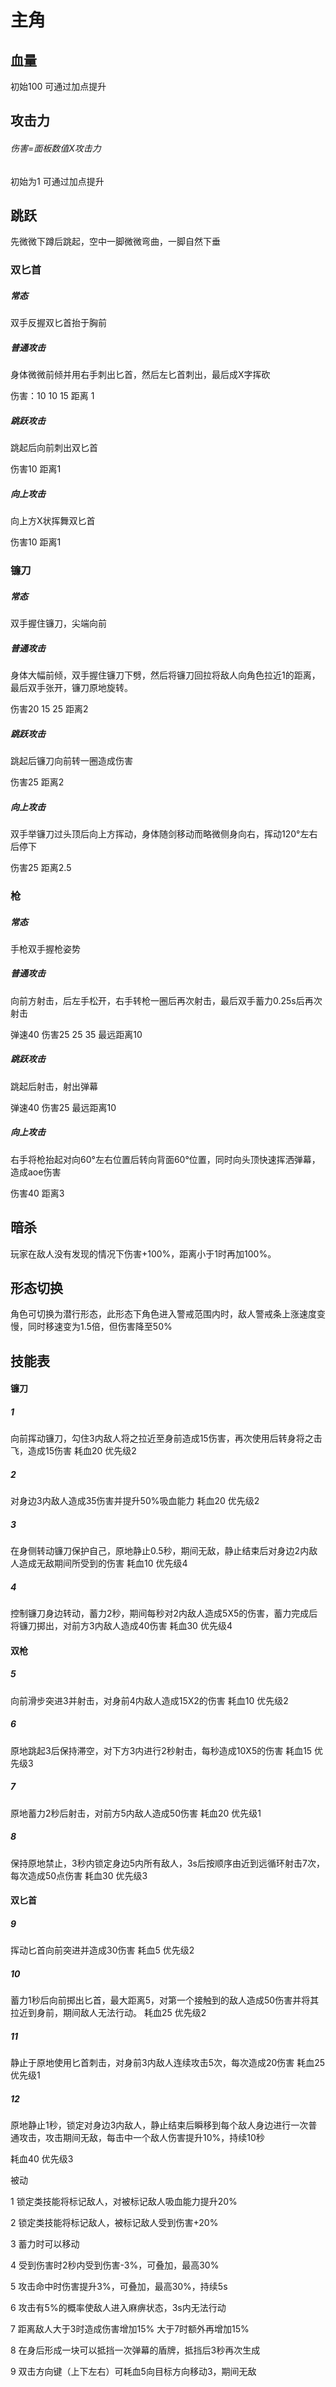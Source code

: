 # 主角

## 血量

初始100 可通过加点提升

## 攻击力

###### 伤害=面板数值X攻击力

初始为1 可通过加点提升

## 跳跃

先微微下蹲后跳起，空中一脚微微弯曲，一脚自然下垂

### 双匕首

##### 常态

双手反握双匕首抬于胸前

##### 普通攻击

身体微微前倾并用右手刺出匕首，然后左匕首刺出，最后成X字挥砍

伤害：10 10 15 距离 1

##### 跳跃攻击

跳起后向前刺出双匕首

伤害10 距离1

##### 向上攻击

向上方X状挥舞双匕首

伤害10 距离1

### 镰刀

##### 常态

双手握住镰刀，尖端向前

##### 普通攻击

身体大幅前倾，双手握住镰刀下劈，然后将镰刀回拉将敌人向角色拉近1的距离，最后双手张开，镰刀原地旋转。

伤害20 15 25 距离2

##### 跳跃攻击

跳起后镰刀向前转一圈造成伤害

伤害25 距离2

##### 向上攻击

双手举镰刀过头顶后向上方挥动，身体随剑移动而略微侧身向右，挥动120°左右后停下

伤害25 距离2.5

### 枪

##### 常态

手枪双手握枪姿势

##### 普通攻击

向前方射击，后左手松开，右手转枪一圈后再次射击，最后双手蓄力0.25s后再次射击

弹速40 伤害25 25 35 最远距离10

##### 跳跃攻击

跳起后射击，射出弹幕

弹速40 伤害25 最远距离10

##### 向上攻击

右手将枪抬起对向60°左右位置后转向背面60°位置，同时向头顶快速挥洒弹幕，造成aoe伤害

伤害40 距离3

## 暗杀

玩家在敌人没有发现的情况下伤害+100%，距离小于1时再加100%。

## 形态切换

角色可切换为潜行形态，此形态下角色进入警戒范围内时，敌人警戒条上涨速度变慢，同时移速变为1.5倍，但伤害降至50%

## 技能表

#### 镰刀

##### 1

向前挥动镰刀，勾住3内敌人将之拉近至身前造成15伤害，再次使用后转身将之击飞，造成15伤害
耗血20 优先级2

##### 2

对身边3内敌人造成35伤害并提升50%吸血能力
耗血20 优先级2

##### 3

在身侧转动镰刀保护自己，原地静止0.5秒，期间无敌，静止结束后对身边2内敌人造成无敌期间所受到的伤害
耗血10 优先级4

##### 4

控制镰刀身边转动，蓄力2秒，期间每秒对2内敌人造成5X5的伤害，蓄力完成后将镰刀掷出，对前方3内敌人造成40伤害
耗血30 优先级4

#### 双枪

##### 5

向前滑步突进3并射击，对身前4内敌人造成15X2的伤害
耗血10 优先级2

##### 6

原地跳起3后保持滞空，对下方3内进行2秒射击，每秒造成10X5的伤害
耗血15 优先级3

##### 7

原地蓄力2秒后射击，对前方5内敌人造成50伤害
耗血20 优先级1

##### 8

保持原地禁止，3秒内锁定身边5内所有敌人，3s后按顺序由近到远循环射击7次，每次造成50点伤害
耗血30 优先级3

#### 双匕首

##### 9

挥动匕首向前突进并造成30伤害
耗血5 优先级2

##### 10

蓄力1秒后向前掷出匕首，最大距离5，对第一个接触到的敌人造成50伤害并将其拉近到身前，期间敌人无法行动。
耗血25 优先级2

##### 11

静止于原地使用匕首刺击，对身前3内敌人连续攻击5次，每次造成20伤害
耗血25 优先级1

##### 12

原地静止1秒，锁定对身边3内敌人，静止结束后瞬移到每个敌人身边进行一次普通攻击，攻击期间无敌，每击中一个敌人伤害提升10%，持续10秒

耗血40 优先级3

被动

1 锁定类技能将标记敌人，对被标记敌人吸血能力提升20%

2 锁定类技能将标记敌人，被标记敌人受到伤害+20%

3 蓄力时可以移动

4 受到伤害时2秒内受到伤害-3%，可叠加，最高30%

5 攻击命中时伤害提升3%，可叠加，最高30%，持续5s

6 攻击有5%的概率使敌人进入麻痹状态，3s内无法行动

7 距离敌人大于3时造成伤害增加15% 大于7时额外再增加15%

8 在身后形成一块可以抵挡一次弹幕的盾牌，抵挡后3秒再次生成

9 双击方向键（上下左右）可耗血5向目标方向移动3，期间无敌